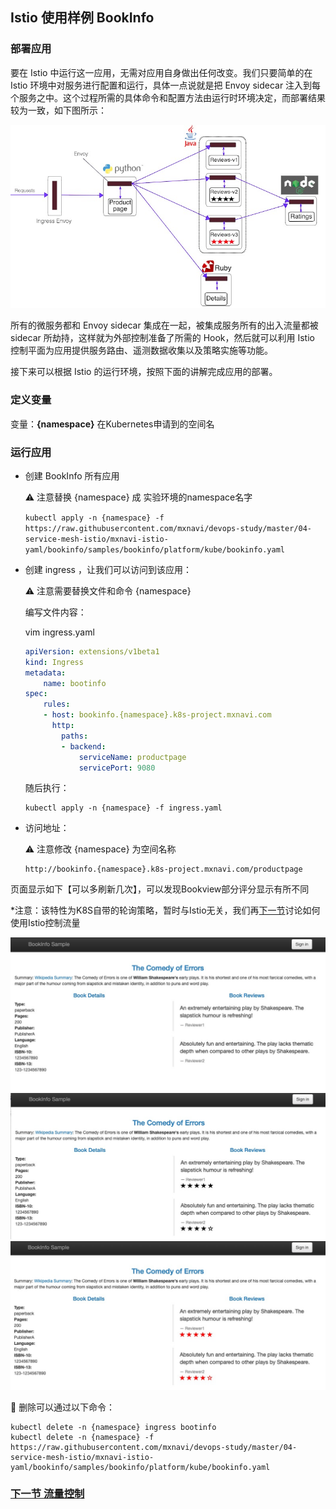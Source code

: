 ## Istio 使用样例 BookInfo

### 部署应用

要在 Istio 中运行这一应用，无需对应用自身做出任何改变。我们只要简单的在 Istio 环境中对服务进行配置和运行，具体一点说就是把 Envoy sidecar 注入到每个服务之中。这个过程所需的具体命令和配置方法由运行时环境决定，而部署结果较为一致，如下图所示：

![bookinfo](images/bookinfo-withistio.jpg)

所有的微服务都和 Envoy sidecar 集成在一起，被集成服务所有的出入流量都被 sidecar 所劫持，这样就为外部控制准备了所需的 Hook，然后就可以利用 Istio 控制平面为应用提供服务路由、遥测数据收集以及策略实施等功能。

接下来可以根据 Istio 的运行环境，按照下面的讲解完成应用的部署。

### 定义变量

变量：**{namespace}** 在Kubernetes申请到的空间名

### 运行应用

* 创建 BookInfo 所有应用

  ⚠️ 注意替换 {namespace} 成 实验环境的namespace名字
  
  ```kubectl apply -n {namespace} -f https://raw.githubusercontent.com/mxnavi/devops-study/master/04-service-mesh-istio/mxnavi-istio-yaml/bookinfo/samples/bookinfo/platform/kube/bookinfo.yaml ```
  
* 创建 ingress ，让我们可以访问到该应用：

  ⚠️ 注意需要替换文件和命令 {namespace} 
    
  编写文件内容：
  
  vim ingress.yaml
    
  ```yaml
  apiVersion: extensions/v1beta1
  kind: Ingress
  metadata:
      name: bootinfo
  spec:
      rules:
      - host: bookinfo.{namespace}.k8s-project.mxnavi.com
        http:
          paths:
          - backend:
              serviceName: productpage
              servicePort: 9080
  ```
  
  随后执行：
  ```
  kubectl apply -n {namespace} -f ingress.yaml
  ```
  
* 访问地址：
  
  ⚠️ 注意修改 {namespace} 为空间名称
  
  ```
  http://bookinfo.{namespace}.k8s-project.mxnavi.com/productpage
  ```  
  
页面显示如下【可以多刷新几次】，可以发现Bookview部分评分显示有所不同

*注意：该特性为K8S自带的轮询策略，暂时与Istio无关，我们再[下一节](istio-book-info-demo-traffic-management.md)讨论如何使用Istio控制流量

![bookinfo](images/bookinfo-page-show-1.jpg)
![bookinfo](images/bookinfo-page-show-2.jpg)
![bookinfo](images/bookinfo-page-show-3.jpg)

🚫 删除可以通过以下命令：
```
kubectl delete -n {namespace} ingress bootinfo
kubectl delete -n {namespace} -f https://raw.githubusercontent.com/mxnavi/devops-study/master/04-service-mesh-istio/mxnavi-istio-yaml/bookinfo/samples/bookinfo/platform/kube/bookinfo.yaml
```


### [下一节 流量控制](istio-book-info-demo-traffic-management.md)